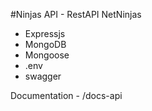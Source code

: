 #Ninjas API - RestAPI NetNinjas

- Expressjs
- MongoDB
- Mongoose
- .env
- swagger

Documentation - /docs-api